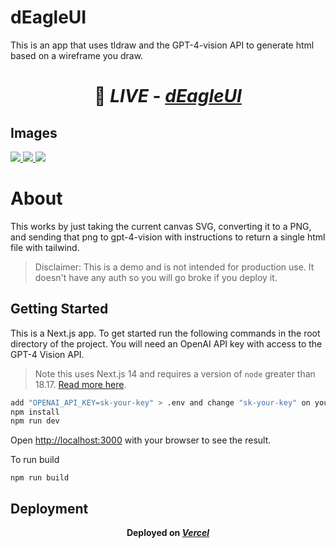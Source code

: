# dEagleUI

This is an app that uses tldraw and the GPT-4-vision API to generate html based on a wireframe you draw.
# <p align='center'> 🔗 _LIVE_ - [_**dEagleUI**_](https://deagleui.vercel.app/)</p>

## Images

<a href="https://deaglesimulator.vercel.app" target="_blank">
  <img src="https://i.imgur.com/P2ptMEv.jpg"> 
</a>

<a href="https://deaglesimulator.vercel.app" target="_blank">
  <img src="https://i.imgur.com/JEr4HWS.png"> 
</a>

<a href="https://deaglesimulator.vercel.app" target="_blank">
  <img src="https://i.imgur.com/ACb34F7.png"> 
</a>

# About

This works by just taking the current canvas SVG, converting it to a PNG, and sending that png to gpt-4-vision with instructions to return a single html file with tailwind.

> Disclaimer: This is a demo and is not intended for production use. It doesn't have any auth so you will go broke if you deploy it.

## Getting Started

This is a Next.js app. To get started run the following commands in the root directory of the project. You will need an OpenAI API key with access to the GPT-4 Vision API.

> Note this uses Next.js 14 and requires a version of `node` greater than 18.17. [Read more here](https://nextjs.org/docs/pages/building-your-application/upgrading/version-14).

```bash
add "OPENAI_API_KEY=sk-your-key" > .env and change "sk-your-key" on your own API keys
npm install
npm run dev
```
Open [http://localhost:3000](http://localhost:3000) with your browser to see the result.

To run build
```
npm run build
```

## Deployment
**<p align='center'> Deployed on [_**Vercel**_](https://vercel.app/)</p>**
